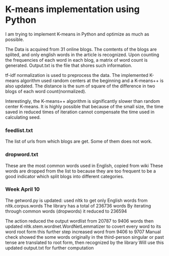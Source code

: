 # K-means implementation using Python
I am trying to implement K-means in Python and optimize as much as possible. 

The Data is acquired from 31 online blogs. The comtents of the blogs are splited, and only english words in the article is recognized. Upon counting the frequencies of each word in each blog, a matrix of word count is generated. Output.txt is the file that shores such information. 

tf-idf normalization is used to preprocess the data. The implemented K-means algorithm used random centers at the beginning and a K-means++ is also updated. The distance is the sum of square of the difference in two blogs of each word count(normalized). 

Interestingly, the K-means++ algorithm is significantly slower than random center K-means. It is highly possible that because of the small size, the time saved in reduced times of iteration cannot compensate the time used in calculating seed. 

### feedlist.txt
The list of urls from which blogs are get. Some of them does not work.

### dropword.txt
These are the most common words used in English, copied from wiki
These words are dropped from the list to because they are too frequent to be a good indicator which split blogs into different categories.

### Week April 10

The getword.py is updated: used nltk to get only English words from nltk.corpus.words
The library has a total of 236736 words
By iterating through common words (dropwords) it reduced to 236594

The action reduced the output wordlist from 20787 to 9406 words
then updated nltk.stem.wordnet.WordNetLemmatizer to covert every word to its word root form
this further step increased word from 9406 to 9707
Manual check showed the some words originally in the third-person singular or past tense are translated to root form, then recognized by the library
Will use this updated output.txt for further computation

